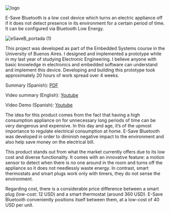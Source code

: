 ![logo](https://github.com/deve023/E-Save_Bluetooth/assets/51866497/d53e6131-77cd-44be-862a-953f828b7288)

E-Save Bluetooth is a low cost device which turns an electric appliance off if it does not detect presence in its environment for a certain period of time. It can be configured via Bluetooth Low Energy.

![eSaveB_portada (1)](https://github.com/deve023/E-Save_Bluetooth/assets/51866497/6fa726ec-ec9c-4e5e-b631-99bab9df0271)

This project was developed as part of the Embedded Systems course in the University of Buenos Aires. I designed and implemented a prototype while in my last year of studying Electronic Engineering. I believe anyone with basic knowledge in electronics and embedded software can understand and implement this device. Developing and building this prototype took approximately 20 hours of work spread over 4 weeks.

Summary (Spanish): [PDF](https://docs.google.com/document/d/1ngRxoOGkS6Whcuwp6-DJUADUrxsZ91UcAmCLxtPNpU8/edit)

Video summary (English): [Youtube]()

Video Demo (Spanish): [Youtube](https://youtu.be/fHSL6gb9g30)

The idea for this product comes from the fact that having a high consumption appliance on for unnecessary long periods of time can be very dangerous and expensive. In this day and age, it’s of the upmost importance to regulate electrical consumption at home. E-Save Bluetooth was developed in order to diminish negative impact to the environment and also help save money on the electrical bill.

This product stands out from what the market currently offers due to its low cost and diverse functionality. It comes with an innovative feature: a motion sensor to detect when there is no one around in the room and turns off the appliance so it does not needlessly waste energy. In contrast, smart thermostats and smart plugs work only with timers, they do not sense the environment.

Regarding cost, there is a considerable price difference between a smart plug (low-cost: 12 USD) and a smart thermostat (around 360 USD). E-Save Bluetooth conveniently positions itself between them, at a low-cost of 40 USD per unit.
